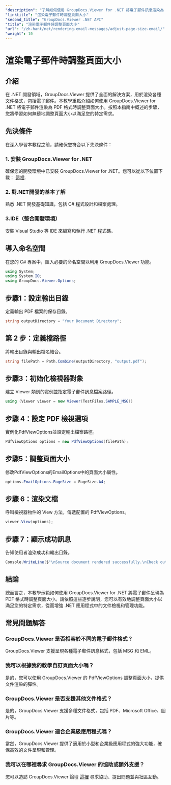 ```yaml
---
"description": "了解如何使用 GroupDocs.Viewer for .NET 將電子郵件訊息渲染為 PDF 時調整頁面大小。提高文檔查看效率。"
"linktitle": "渲染電子郵件時調整頁面大小"
"second_title": "GroupDocs.Viewer .NET API"
"title": "渲染電子郵件時調整頁面大小"
"url": "/zh-hant/net/rendering-email-messages/adjust-page-size-email/"
"weight": 10
---
```


# 渲染電子郵件時調整頁面大小

## 介紹
在 .NET 開發領域，GroupDocs.Viewer 提供了全面的解決方案，用於渲染各種文件格式，包括電子郵件。本教學重點介紹如何使用 GroupDocs.Viewer for .NET 將電子郵件渲染為 PDF 格式時調整頁面大小。按照本指南中概述的步驟，您將學習如何無縫地調整頁面大小以滿足您的特定需求。
## 先決條件
在深入學習本教程之前，請確保您符合以下先決條件：
### 1. 安裝 GroupDocs.Viewer for .NET
確保您的開發環境中已安裝 GroupDocs.Viewer for .NET。您可以從以下位置下載： [這裡](https://releases。groupdocs.com/viewer/net/).
### 2. 對.NET開發的基本了解
熟悉 .NET 開發基礎知識，包括 C# 程式設計和檔案處理。
### 3.IDE（整合開發環境）
安裝 Visual Studio 等 IDE 來編寫和執行 .NET 程式碼。

## 導入命名空間
在您的 C# 專案中，匯入必要的命名空間以利用 GroupDocs.Viewer 功能。

```csharp
using System;
using System.IO;
using GroupDocs.Viewer.Options;
```

## 步驟1：設定輸出目錄
定義輸出 PDF 檔案的保存目錄。
```csharp
string outputDirectory = "Your Document Directory";
```
## 第 2 步：定義檔路徑
將輸出目錄與輸出檔名結合。
```csharp
string filePath = Path.Combine(outputDirectory, "output.pdf");
```
## 步驟3：初始化檢視器對象
建立 Viewer 類別的實例並指定電子郵件訊息檔案路徑。
```csharp
using (Viewer viewer = new Viewer(TestFiles.SAMPLE_MSG))
```
## 步驟 4：設定 PDF 檢視選項
實例化PdfViewOptions並設定輸出檔案路徑。
```csharp
PdfViewOptions options = new PdfViewOptions(filePath);
```
## 步驟5：調整頁面大小
修改PdfViewOptions的EmailOptions中的頁面大小屬性。
```csharp
options.EmailOptions.PageSize = PageSize.A4;
```
## 步驟 6：渲染文檔
呼叫檢視器物件的 View 方法，傳遞配置的 PdfViewOptions。
```csharp
viewer.View(options);
```
## 步驟 7：顯示成功訊息
告知使用者渲染成功和輸出目錄。
```csharp
Console.WriteLine($"\nSource document rendered successfully.\nCheck output in {outputDirectory}.");
```

## 結論
總而言之，本教學示範如何使用 GroupDocs.Viewer for .NET 將電子郵件呈現為 PDF 格式時調整頁面大小。請依照這些逐步說明，您可以有效地調整頁面大小以滿足您的特定需求，從而增強 .NET 應用程式中的文件檢視和管理功能。
## 常見問題解答
### GroupDocs.Viewer 是否相容於不同的電子郵件格式？
GroupDocs.Viewer 支援呈現各種電子郵件訊息格式，包括 MSG 和 EML。
### 我可以根據我的教學自訂頁面大小嗎？
是的，您可以使用 GroupDocs.Viewer 的 PdfViewOptions 調整頁面大小，提供文件渲染的彈性。
### GroupDocs.Viewer 是否支援其他文件格式？
是的，GroupDocs.Viewer 支援多種文件格式，包括 PDF、Microsoft Office、圖片等。
### GroupDocs.Viewer 適合企業級應用程式嗎？
當然，GroupDocs.Viewer 提供了適用於小型和企業級應用程式的強大功能，確保高效的文件呈現和管理。
### 我可以在哪裡尋求 GroupDocs.Viewer 的協助或額外支援？
您可以造訪 GroupDocs.Viewer 論壇 [這裡](https://forum.groupdocs.com/c/viewer/9) 尋求協助、提出問題並與社區互動。